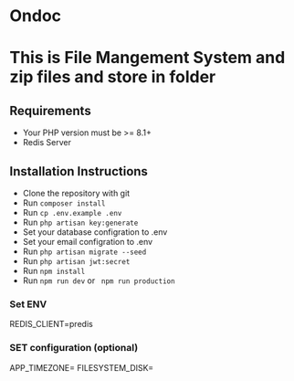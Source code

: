 # Ondoc

# This is File Mangement System and zip files and store in folder
## Requirements
- Your PHP version must be >= 8.1+ 
- Redis Server


## Installation Instructions

- Clone the repository with git
- Run `composer install`
- Run `cp .env.example .env`
- Run `php artisan key:generate`
- Set your database configration to .env 
- Set your email configration to .env 
- Run `php artisan migrate --seed`
- Run `php artisan jwt:secret`
- Run `npm install`
- Run `npm run dev` or ` npm run production`


### Set ENV
REDIS_CLIENT=predis

### SET configuration (optional)
APP_TIMEZONE=
FILESYSTEM_DISK=

